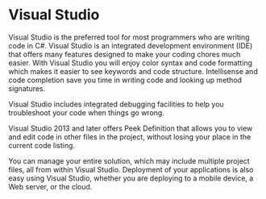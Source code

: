 # Visual Studio

Visual Studio is the preferred tool for most programmers who are writing code in C#.  Visual Studio is an integrated development environment (IDE) that offers many features designed to make your coding chores much easier.  With Visual Studio you will enjoy color syntax and code formatting which makes it easier to see keywords and code structure. Intellisense and code completion save you time in writing code and looking up method signatures.

Visual Studio includes integrated debugging facilities to help you troubleshoot your code when things go wrong.

Visual Studio 2013 and later offers Peek Definition that allows you to view and edit code in other files in the project, without losing your place in the current code listing.

You can manage your entire solution, which may include multiple project files, all from within Visual Studio.  Deployment of your applications is also easy using Visual Studio, whether you are deploying to a mobile device, a Web server, or the cloud.
